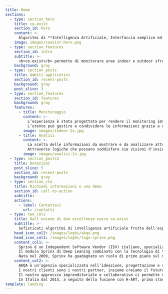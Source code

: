 ```yaml
---
title: Home
sections:
  - type: section_hero
    title: co.exist
    section_id: hero
    content: >-
      Algoritmi di **Intelligenza Artificiale, Interfaccia semplice ed intuitiva e Data Intelligence** per gestire protamente ed efficacemente l’impatto del Covid-19 sulla nostra quotidianità.
    image: images/coexist-hero.png
  - type: section_features
    section_id: intro
    subtitle: >-
      <b>co.exist</b> permette di monitorare aree indoor e outdoor sfruttando l'impianto di videosorveglianza esistente, generando allarmi e dati statistici per garantire il rispetto puntuale delle direttive sanitarie e governative in tema di Covid-19. Per pianificare e gestire il rientro a una «nuova normalità» in ambito pubblico e privato, senza installare ulteriori apparati.
    background: gray
  - type: section_posts
    title: Ambiti applicativi
    section_id: recent-posts
    background: gray    
    post_slice: 3
  - type: section_features
    section_id: features
    background: gray
    features:
      - title: Monitoraggio
        content: >-
          L’esperienza è stata progettata per rendere il monitoring immediato e avere istantaneamente le informazioni più rilevanti grazie a un’interfaccia semplice e particolarmente intuitiva. Lo studio di icone e cromie aiuta la facilità di lettura dei dati.
          L’utente può gestire e condividere le informazioni grazie a un solo click/tap.
        image: images/indoor-2x.jpg
      - title: Analisi
        content: >-
          La scelta delle informazioni da mostrare e da analizzare attraverso la dashboard è orientata all'azionabilità, alla concretezza ed in particolare al miglioramento ed indirizzamento del processo decisionale dell'utente.
          Attraverso logiche che possano soddisfare sia visioni d'insieme, sia di dettaglio, la dashboard è in grado di aiutare i decision maker ad impostare e prioritizzare gli interventi, così come le risorse a disposizione, a beneficio dell'efficienza e dell'efficacia degli stessi.
        image: images/analisi-2x.jpg
  - type: section_posts2
    title: Detezioni
    post_slice: 5
    section_id: recent-posts
    background: gray                
  - type: section_cta
    title: Richiedi informazioni o una demo
    section_id: call-to-action
    subtitle:
    actions:
      - label: Contattaci
        url: /contatti    
  - type: two_cols
    title: Dall'unione di due eccellenze nasce co.exist
    subtitle: >-
      Sofisticati algoritmi di intelligenza artificiale frutto dell'esperienza Sprinx nel mondo internazionale della mobilità, uniti all'approccio attento ed innovativo di AKQA per la user experience e la fruizione dei dati a scopi di business intelligence, permettono di affrontare in maniera semplice ed immediata l'emergenza Covid-19 ma anche di beneficiare delle più moderne tecnologie per una gestione sempre più smart della mobilità in ambito sia pubblico sia privato.
    head_icon_col2: /images/loghi/akqa.png
    head_icon_col1: /images/loghi/logo-sprinx.png
    content_col1: >-
      Sprinx è un Independent Software Vendor (ISV) italiano, specializzato nella progettazione e fornitura di piattaforme software di video analisi in grado di analizzare la mobilità di veicoli e persone.
      Il modulo Sprinx di Deep Leaning combinato con la tecnologia di tracciamento degli oggetti 3D ha potenziato la capacità di raccogliere dati statistici e rilevare automaticamente eventi anomali nella mobilità, contribuendo a cambiare i target di performance di riferimento sul mercato.
      Nata nel 2009, Sprinx ha guadagnato un ruolo di primo piano sul mercato mondiale, acquisendo premi internazionali per il valore innovativo delle sue soluzioni. Sprinx è presente con la sua tecnologia in oltre 15 Paesi in tutto il mondo e ha fornito oltre 8.000 canali di analisi video grazie ai propri partner locali certificati.
    content_col2: >-
      AKQA è un’agenzia specializzata nell’ideazione, progettazione e realizzazione di innovative forme di interazione, su tutti i canali di contatto, tra clienti e brand e parte del Gruppo WPP.
      I nostri clienti sono i nostri partner, insieme creiamo il futuro della customer experience, esaltando l’unicità dei loro brand.
      Il nostro approccio imprenditoriale e collaborativo ci permette di progettare servizi digitali su misura che trasformano e innovano generando valore e un impatto misurabile.
      In Italia dal 2015, a seguito della fusione con H-ART, prima startup del venture incubator H-FARM. Oggi AKQA è presente in 24 sedi tra Stati Uniti, America Latina, Europa e Asia e conta su una squadra di 2.300 professionisti, di cui 200 in Italia.
template: landing
---
```

